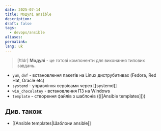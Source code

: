 ```yaml
---
date: 2025-07-14
title: Модулі ansible
description: 
draft: false
tags:
  - devops/ansible
aliases: 
permalink: 
lang: uk
---
```

> [!tldr]
> **Модулі** - це готові компоненти для виконання типових завдань.

- `yum`, `dnf` - встановлення пакетів на Linux диструбитивах (Fedora, Red Hat, Oracle etc)
- `systemd` - управління сервісами через [[systemd]]
- `win_chocolatey` - встановлення ПЗ на Windows
- `template` - створення файлів з шаблонів (([[Ansible templates]]))

## Див. також

- [[Ansible templates|Шаблони ansible]]